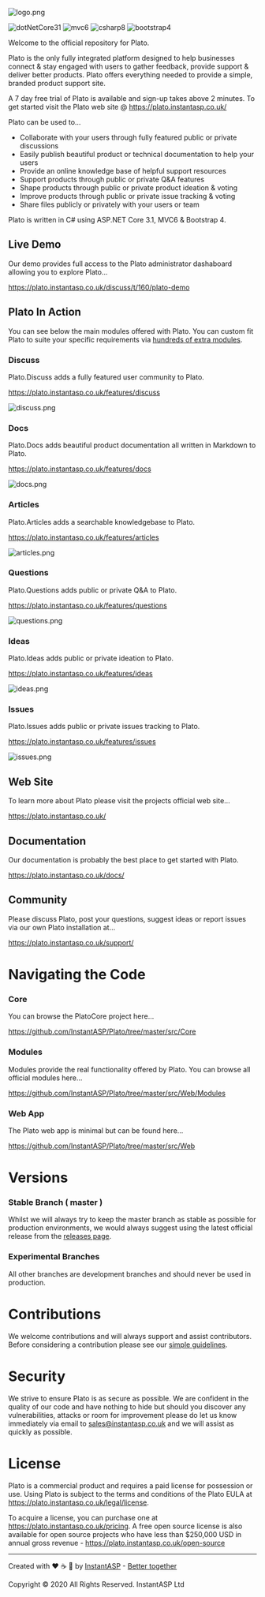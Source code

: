 
![logo.png](https://plato.instantasp.co.uk/plato.site/content/images/logo-text.png)

![dotNetCore31](https://img.shields.io/static/v1?label=.NET+Core&message=3.1&color=green) ![mvc6](https://img.shields.io/static/v1?label=MVC&message=6&color=green) ![csharp8](https://img.shields.io/static/v1?label=C%23&message=8&color=green) ![bootstrap4](https://img.shields.io/static/v1?label=Bootstrap&message=4&color=green) 

Welcome to the official repository for Plato.

 Plato is the only fully integrated platform designed to help businesses connect & stay engaged with users to gather feedback, provide support & deliver better products. Plato offers everything needed to provide a simple, branded product support site. 
 
 A 7 day free trial of Plato is available and sign-up takes above 2 minutes. To get started visit the Plato web site @ https://plato.instantasp.co.uk/ 

Plato can be used to...

- Collaborate with your users through fully featured public or private discussions
- Easily publish beautiful product or technical documentation to help your users
- Provide an online knowledge base of helpful support resources
- Support products through public or private Q&A features
- Shape products through public or private product ideation & voting
- Improve products through public or private issue tracking & voting
- Share files publicly or privately with your users or team

Plato is written in C# using ASP.NET Core 3.1, MVC6 & Bootstrap 4.

## Live Demo

Our demo provides full access to the Plato administrator dashaboard allowing you to explore Plato...

https://plato.instantasp.co.uk/discuss/t/160/plato-demo

## Plato In Action

You can see below the main modules offered with Plato. You can custom fit Plato to suite your specific requirements via [hundreds of extra modules](https://plato.instantasp.co.uk/features/modules).

### Discuss

Plato.Discuss adds a fully featured user community to Plato.

https://plato.instantasp.co.uk/features/discuss

![discuss.png](https://plato.instantasp.co.uk/plato.site/content/images/discuss.png)

### Docs

Plato.Docs adds beautiful product documentation all written in Markdown to Plato.

https://plato.instantasp.co.uk/features/docs

![docs.png](https://plato.instantasp.co.uk/plato.site/content/images/docs.png)

### Articles

Plato.Articles adds a searchable knowledgebase to Plato. 

https://plato.instantasp.co.uk/features/articles

![articles.png](https://plato.instantasp.co.uk/plato.site/content/images/articles.png)

### Questions

Plato.Questions adds public or private Q&A to Plato.

https://plato.instantasp.co.uk/features/questions

![questions.png](https://plato.instantasp.co.uk/plato.site/content/images/questions.png)

### Ideas

Plato.Ideas adds public or private ideation to Plato.

https://plato.instantasp.co.uk/features/ideas

![ideas.png](https://plato.instantasp.co.uk/plato.site/content/images/ideas.png)

### Issues

Plato.Issues adds public or private issues tracking to Plato.

https://plato.instantasp.co.uk/features/issues

![issues.png](https://plato.instantasp.co.uk/plato.site/content/images/issues.png)

## Web Site

To learn more about Plato please visit the projects  official web site...

https://plato.instantasp.co.uk/

## Documentation

Our documentation is probably the best place to get started with Plato.

https://plato.instantasp.co.uk/docs/

## Community

Please discuss Plato, post your questions, suggest ideas or report issues via our own Plato installation at...

https://plato.instantasp.co.uk/support/

# Navigating the Code

### Core

You can browse the PlatoCore project here...

https://github.com/InstantASP/Plato/tree/master/src/Core

### Modules

Modules provide the real functionality offered by Plato. You can browse all official modules here...

https://github.com/InstantASP/Plato/tree/master/src/Web/Modules

### Web App

The Plato web app is minimal but can be found here...

https://github.com/InstantASP/Plato/tree/master/src/Web

# Versions

### Stable Branch ( master )

Whilst we will always try to keep the master branch as stable as possible for production environments, we would always suggest using the latest official release from the [releases page](https://github.com/InstantASP/plato/releases).

### Experimental Branches

All other branches are development branches and should never be used in production.

# Contributions

We welcome contributions and will always support and assist contributors. Before considering a contribution please see our [simple guidelines](https://github.com/InstantASP/plato/blob/master/CONTRIBUTING.md). 

# Security

We strive to ensure Plato is as secure as possible. We are confident in the quality of our code and have nothing to hide but should you discover any vulnerabilities, attacks or room for improvement please do let us know immediately via email to [sales@instantasp.co.uk](mailto:sales@instantasp.co.uk) and we will assist as quickly as possible. 

# License

Plato is a commercial product and requires a paid license for possession or use. Using Plato is subject to the terms and conditions of the Plato EULA at https://plato.instantasp.co.uk/legal/license.

To acquire a license, you can purchase one at https://plato.instantasp.co.uk/pricing. A free open source license is also available for open source projects who have less than $250,000 USD in annual gross revenue - https://plato.instantasp.co.uk/open-source

---

Created with ❤️ ☕ 🍕 by [InstantASP](https://www.instantasp.co.uk/) - [Better together](https://www.youtube.com/watch?v=U9t-slLl30E)

Copyright &copy; 2020 All Rights Reserved. InstantASP Ltd